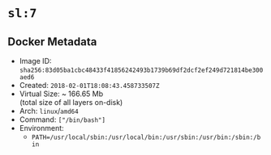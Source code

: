 # `sl:7`

## Docker Metadata

- Image ID: `sha256:83d05ba1cbc48433f41856242493b1739b69df2dcf2ef249d721814be300aed6`
- Created: `2018-02-01T18:08:43.458733507Z`
- Virtual Size: ~ 166.65 Mb  
  (total size of all layers on-disk)
- Arch: `linux`/`amd64`
- Command: `["/bin/bash"]`
- Environment:
  - `PATH=/usr/local/sbin:/usr/local/bin:/usr/sbin:/usr/bin:/sbin:/bin`
